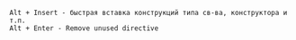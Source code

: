 	Alt + Insert - быстрая вставка конструкций типа св-ва, конструктора и т.п.
	Alt + Enter - Remove unused directive  